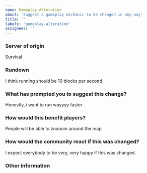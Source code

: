 ```yaml
---
name: Gameplay Alteration
about: 'Suggest a gameplay mechanic to be changed in any way'
title: ''
labels: 'gameplay-alteration'
assignees: ''
---
```


<!-- Before continuing, please make sure that your suggestion hasn't already been submitted. -->

### Server of origin
<!-- What server would this existing mechanic be changed on? Survival? Skyblock? Global? -->
Survival

### Rundown

I think running should be 10 blocks per second


### What has prompted you to suggest this change?

Honestly, i want to run wayyyy faster


### How would this benefit players?

People will be able to zoooom around the map


### How would the community react if this was changed?

I expect everybody to be very, very happy if this was changed.


### Other information
<!-- If you have any other information that you feel would help, please add it below -->
